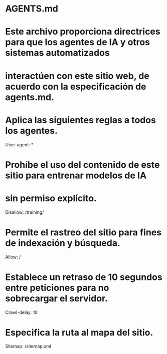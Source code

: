 # AGENTS.md
# Este archivo proporciona directrices para que los agentes de IA y otros sistemas automatizados
# interactúen con este sitio web, de acuerdo con la especificación de agents.md.

# Aplica las siguientes reglas a todos los agentes.
User-agent: *

# Prohíbe el uso del contenido de este sitio para entrenar modelos de IA
# sin permiso explícito.
Disallow: /training/

# Permite el rastreo del sitio para fines de indexación y búsqueda.
Allow: /

# Establece un retraso de 10 segundos entre peticiones para no sobrecargar el servidor.
Crawl-delay: 10

# Especifica la ruta al mapa del sitio.
Sitemap: /sitemap.xml
